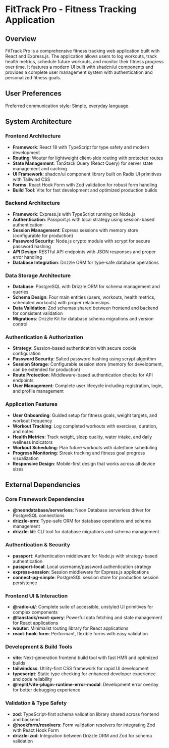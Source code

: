 # FitTrack Pro - Fitness Tracking Application

## Overview

FitTrack Pro is a comprehensive fitness tracking web application built with React and Express.js. The application allows users to log workouts, track health metrics, schedule future workouts, and monitor their fitness progress over time. It features a modern UI built with shadcn/ui components and provides a complete user management system with authentication and personalized fitness goals.

## User Preferences

Preferred communication style: Simple, everyday language.

## System Architecture

### Frontend Architecture
- **Framework**: React 18 with TypeScript for type safety and modern development
- **Routing**: Wouter for lightweight client-side routing with protected routes
- **State Management**: TanStack Query (React Query) for server state management and caching
- **UI Framework**: shadcn/ui component library built on Radix UI primitives with Tailwind CSS
- **Forms**: React Hook Form with Zod validation for robust form handling
- **Build Tool**: Vite for fast development and optimized production builds

### Backend Architecture
- **Framework**: Express.js with TypeScript running on Node.js
- **Authentication**: Passport.js with local strategy using session-based authentication
- **Session Management**: Express sessions with memory store (configurable for production)
- **Password Security**: Node.js crypto module with scrypt for secure password hashing
- **API Design**: RESTful API endpoints with JSON responses and proper error handling
- **Database Integration**: Drizzle ORM for type-safe database operations

### Data Storage Architecture
- **Database**: PostgreSQL with Drizzle ORM for schema management and queries
- **Schema Design**: Four main entities (users, workouts, health metrics, scheduled workouts) with proper relationships
- **Data Validation**: Zod schemas shared between frontend and backend for consistent validation
- **Migrations**: Drizzle Kit for database schema migrations and version control

### Authentication & Authorization
- **Strategy**: Session-based authentication with secure cookie configuration
- **Password Security**: Salted password hashing using scrypt algorithm
- **Session Storage**: Configurable session store (memory for development, can be extended for production)
- **Route Protection**: Middleware-based authentication checks for API endpoints
- **User Management**: Complete user lifecycle including registration, login, and profile management

### Application Features
- **User Onboarding**: Guided setup for fitness goals, weight targets, and workout frequency
- **Workout Tracking**: Log completed workouts with exercises, duration, and notes
- **Health Metrics**: Track weight, sleep quality, water intake, and daily wellness indicators
- **Workout Scheduling**: Plan future workouts with date/time scheduling
- **Progress Monitoring**: Streak tracking and fitness goal progress visualization
- **Responsive Design**: Mobile-first design that works across all device sizes

## External Dependencies

### Core Framework Dependencies
- **@neondatabase/serverless**: Neon Database serverless driver for PostgreSQL connections
- **drizzle-orm**: Type-safe ORM for database operations and schema management
- **drizzle-kit**: CLI tool for database migrations and schema management

### Authentication & Security
- **passport**: Authentication middleware for Node.js with strategy-based authentication
- **passport-local**: Local username/password authentication strategy
- **express-session**: Session middleware for Express.js applications
- **connect-pg-simple**: PostgreSQL session store for production session persistence

### Frontend UI & Interaction
- **@radix-ui/**: Complete suite of accessible, unstyled UI primitives for complex components
- **@tanstack/react-query**: Powerful data fetching and state management for React applications
- **wouter**: Minimalist routing library for React applications
- **react-hook-form**: Performant, flexible forms with easy validation

### Development & Build Tools
- **vite**: Next-generation frontend build tool with fast HMR and optimized builds
- **tailwindcss**: Utility-first CSS framework for rapid UI development
- **typescript**: Static type checking for enhanced developer experience and code reliability
- **@replit/vite-plugin-runtime-error-modal**: Development error overlay for better debugging experience

### Validation & Type Safety
- **zod**: TypeScript-first schema validation library shared across frontend and backend
- **@hookform/resolvers**: Form validation resolvers for integrating Zod with React Hook Form
- **drizzle-zod**: Integration between Drizzle ORM and Zod for schema validation